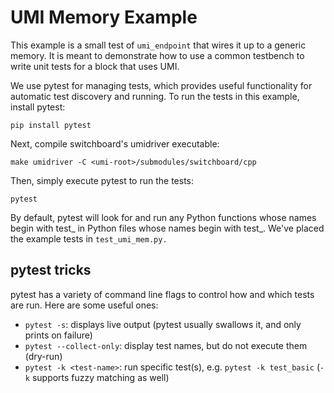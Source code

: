# UMI Memory Example

This example is a small test of `umi_endpoint` that wires it up to a generic
memory. It is meant to demonstrate how to use a common testbench to write unit
tests for a block that uses UMI.

We use pytest for managing tests, which provides useful functionality for
automatic test discovery and running. To run the tests in this example, install
pytest:

```shell
pip install pytest
```

Next, compile switchboard's umidriver executable:

```shell
make umidriver -C <umi-root>/submodules/switchboard/cpp
```

Then, simply execute pytest to run the tests:

```shell
pytest
```

By default, pytest will look for and run any Python functions whose names begin
with test_ in Python files whose names begin with test_. We've placed the
example tests in `test_umi_mem.py.`

## pytest tricks

pytest has a variety of command line flags to control how and which tests are
run. Here are some useful ones:

- `pytest -s`: displays live output (pytest usually swallows it, and only prints
on failure)
- `pytest --collect-only`: display test names, but do not execute them (dry-run)
- `pytest -k <test-name>`: run specific test(s), e.g. `pytest -k test_basic`
(`-k` supports fuzzy matching as well)
